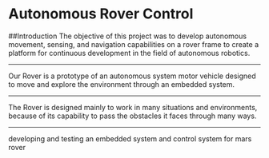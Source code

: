 # Autonomous Rover Control
##Introduction
The objective of this project was to develop
autonomous movement, sensing, and
navigation capabilities on a rover frame to
create a platform for continuous
development in the field of autonomous
robotics.
___
Our Rover is a prototype of an autonomous
system motor vehicle designed to move and
explore the environment through an
embedded system.
___
The Rover is designed mainly to work in
many situations and environments, because
of its capability to pass the obstacles it faces
through many ways.
___
developing and testing  an embedded system and control system for mars rover
